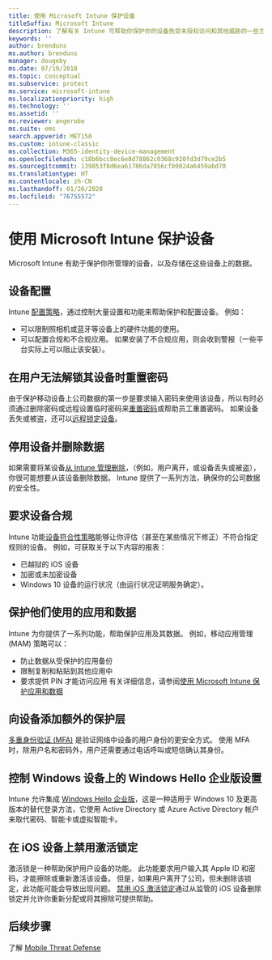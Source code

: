 ```yaml
---
title: 使用 Microsoft Intune 保护设备
titleSuffix: Microsoft Intune
description: 了解有关 Intune 可帮助你保护你的设备免受未授权访问和其他威胁的一些方法。
keywords: ''
author: brenduns
ms.author: brenduns
manager: dougeby
ms.date: 07/19/2018
ms.topic: conceptual
ms.subservice: protect
ms.service: microsoft-intune
ms.localizationpriority: high
ms.technology: ''
ms.assetid: ''
ms.reviewer: angerobe
ms.suite: ems
search.appverid: MET150
ms.custom: intune-classic
ms.collection: M365-identity-device-management
ms.openlocfilehash: c18b6bcc8ec6e8d78862c0368c920fd3d79ce2b5
ms.sourcegitcommit: 139853f8d6ea61786da7056cfb9024a6459abd70
ms.translationtype: HT
ms.contentlocale: zh-CN
ms.lasthandoff: 01/26/2020
ms.locfileid: "76755572"
---
```

# <a name="protect-devices-with-microsoft-intune"></a>使用 Microsoft Intune 保护设备

Microsoft Intune 有助于保护你所管理的设备，以及存储在这些设备上的数据。

## <a name="device-configuration"></a>设备配置
Intune [配置策略](../configuration/device-profiles.md)，通过控制大量设置和功能来帮助保护和配置设备。 例如：

- 可以限制照相机或蓝牙等设备上的硬件功能的使用。
- 可以配置合规和不合规应用。 如果安装了不合规应用，则会收到警报（一些平台实际上可以阻止该安装）。

## <a name="reset-passcodes-when-users-are-locked-out-of-their-devices"></a>在用户无法解锁其设备时重置密码
由于保护移动设备上公司数据的第一步是要求输入密码来使用该设备，所以有时必须通过删除密码或远程设置临时密码来[重置密码](../remote-actions/device-passcode-reset.md)或帮助员工重置密码。 如果设备丢失或被盗，还可以[远程锁定设备](../remote-actions/device-remote-lock.md)。

## <a name="retire-devices-and-remove-data"></a>停用设备并删除数据
如果需要将某设备[从 Intune 管理删除](../remote-actions/devices-wipe.md)，（例如，用户离开，或设备丢失或被盗），你很可能想要从该设备删除数据。 Intune 提供了一系列方法，确保你的公司数据的安全性。

## <a name="require-devices-to-be-compliant"></a>要求设备合规
Intune 功能[设备符合性策略](device-compliance-get-started.md)能够让你评估（甚至在某些情况下修正）不符合指定规则的设备。 例如，可获取关于以下内容的报表：
- 已越狱的 iOS 设备
- 加密或未加密设备
- Windows 10 设备的运行状况（由运行状况证明服务确定）。

## <a name="protect-apps-and-the-data-they-use"></a>保护他们使用的应用和数据
Intune 为你提供了一系列功能，帮助保护应用及其数据。 例如，移动应用管理 (MAM) 策略可以：
- 防止数据从受保护的应用备份
- 限制复制和粘贴到其他应用中
- 要求提供 PIN 才能访问应用 有关详细信息，请参阅[使用 Microsoft Intune 保护应用和数据](../apps/app-protection-policy.md)

## <a name="add-an-additional-layer-of-protection-to-devices"></a>向设备添加额外的保护层
[多重身份验证 (MFA)](../enrollment/multi-factor-authentication.md) 是验证网络中设备的用户身份的更安全方式。  使用 MFA 时，除用户名和密码外，用户还需要通过电话呼叫或短信确认其身份。

## <a name="control-windows-hello-for-business-settings-on-windows-devices"></a>控制 Windows 设备上的 Windows Hello 企业版设置
Intune 允许集成 [Windows Hello 企业版](windows-hello.md)，这是一种适用于 Windows 10 及更高版本的替代登录方法，它使用 Active Directory 或 Azure Active Directory 帐户来取代密码、智能卡或虚拟智能卡。

## <a name="disable-activation-lock-on-ios-devices"></a>在 iOS 设备上禁用激活锁定
激活锁是一种帮助保护用户设备的功能。 此功能要求用户输入其 Apple ID 和密码，才能擦除或重新激活该设备。 但是，如果用户离开了公司，但未删除该锁定，此功能可能会导致出现问题。 [禁用 iOS 激活锁定](../remote-actions/device-activation-lock-disable.md)通过从监管的 iOS 设备删除锁定并允许你重新分配或将其擦除可提供帮助。

## <a name="next-steps"></a>后续步骤

了解 [Mobile Threat Defense](mobile-threat-defense.md)

